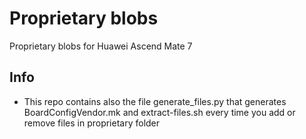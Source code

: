 Proprietary blobs
=================

Proprietary blobs for Huawei Ascend Mate 7

Info
----
 - This repo contains also the file generate_files.py that generates BoardConfigVendor.mk and extract-files.sh every time you add or remove files in proprietary folder
